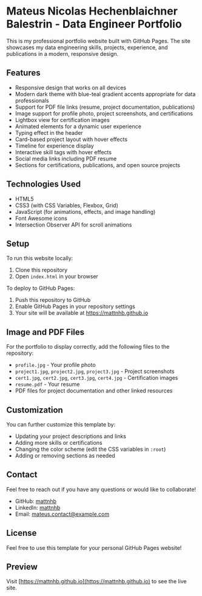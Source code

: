 # Mateus Nicolas Hechenblaichner Balestrin - Data Engineer Portfolio

This is my professional portfolio website built with GitHub Pages. The site showcases my data engineering skills, projects, experience, and publications in a modern, responsive design.

## Features

- Responsive design that works on all devices
- Modern dark theme with blue-teal gradient accents appropriate for data professionals
- Support for PDF file links (resume, project documentation, publications)
- Image support for profile photo, project screenshots, and certifications
- Lightbox view for certification images
- Animated elements for a dynamic user experience
- Typing effect in the header
- Card-based project layout with hover effects
- Timeline for experience display
- Interactive skill tags with hover effects
- Social media links including PDF resume
- Sections for certifications, publications, and open source projects

## Technologies Used

- HTML5
- CSS3 (with CSS Variables, Flexbox, Grid)
- JavaScript (for animations, effects, and image handling)
- Font Awesome icons
- Intersection Observer API for scroll animations

## Setup

To run this website locally:

1. Clone this repository
2. Open `index.html` in your browser

To deploy to GitHub Pages:

1. Push this repository to GitHub
2. Enable GitHub Pages in your repository settings
3. Your site will be available at https://mattnhb.github.io

## Image and PDF Files

For the portfolio to display correctly, add the following files to the repository:

- `profile.jpg` - Your profile photo
- `project1.jpg`, `project2.jpg`, `project3.jpg` - Project screenshots
- `cert1.jpg`, `cert2.jpg`, `cert3.jpg`, `cert4.jpg` - Certification images
- `resume.pdf` - Your resume
- PDF files for project documentation and other linked resources

## Customization

You can further customize this template by:

- Updating your project descriptions and links
- Adding more skills or certifications
- Changing the color scheme (edit the CSS variables in `:root`)
- Adding or removing sections as needed

## Contact

Feel free to reach out if you have any questions or would like to collaborate!

- GitHub: [mattnhb](https://github.com/mattnhb)
- LinkedIn: [mattnhb](https://linkedin.com/in/mattnhb)
- Email: mateus.contact@example.com

## License

Feel free to use this template for your personal GitHub Pages website!

## Preview

Visit [https://mattnhb.github.io](https://mattnhb.github.io) to see the live site.
